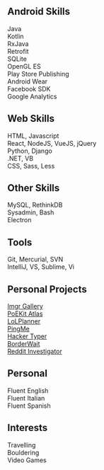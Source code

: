 ## Android Skills
Java  
Kotlin  
RxJava  
Retrofit  
SQLite  
OpenGL ES   
Play Store Publishing  
Android Wear  
Facebook SDK  
Google Analytics  
## Web Skills
HTML, Javascript  
React, NodeJS, VueJS, jQuery  
Python, Django  
.NET, VB  
CSS, Sass, Less
## Other Skills
MySQL, RethinkDB  
Sysadmin, Bash  
Electron  
## Tools
Git, Mercurial, SVN  
IntelliJ, VS, Sublime, Vi  
## Personal Projects
[Imgr Gallery](https://play.google.com/store/apps/details?id=net.duiker101.imgurbrowser)  
[PoEKit Atlas](https://atlas.poekit.net)  
[LoLPlanner](https://map.riftkit.net)  
[PingMe](https://pingme.riftkit.net)  
[Hacker Typer](https://hackertyper.net)  
[BorderWait](https://borderwait.net)  
[Reddit Investigator](http://redditinvestigator.com)  
## Personal
Fluent English  
Fluent Italian  
Fluent Spanish  
## Interests
Travelling  
Bouldering  
Video Games  
